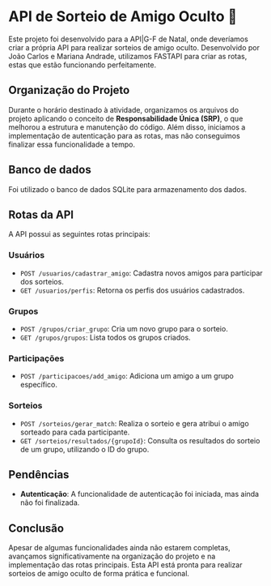 # API de Sorteio de Amigo Oculto 🎉

Este projeto foi desenvolvido para a API|G-F de Natal, onde deveríamos criar a própria API para realizar sorteios de amigo oculto. Desenvolvido por João Carlos e Mariana Andrade, utilizamos FASTAPI para criar as rotas, estas que estão funcionando perfeitamente.

## Organização do Projeto

Durante o horário destinado à atividade, organizamos os arquivos do projeto aplicando o conceito de **Responsabilidade Única (SRP)**, o que melhorou a estrutura e manutenção do código. 
Além disso, iniciamos a implementação de autenticação para as rotas, mas não conseguimos finalizar essa funcionalidade a tempo.

## Banco de dados

Foi utilizado o banco de dados SQLite para armazenamento dos dados.

## Rotas da API

A API possui as seguintes rotas principais:

### **Usuários**
- `POST /usuarios/cadastrar_amigo`: Cadastra novos amigos para participar dos sorteios.
- `GET /usuarios/perfis`: Retorna os perfis dos usuários cadastrados.

### **Grupos**
- `POST /grupos/criar_grupo`: Cria um novo grupo para o sorteio.
- `GET /grupos/grupos`: Lista todos os grupos criados.

### **Participações**
- `POST /participacoes/add_amigo`: Adiciona um amigo a um grupo específico.

### **Sorteios**
- `POST /sorteios/gerar_match`: Realiza o sorteio e gera atribui o amigo sorteado para cada participante.
- `GET /sorteios/resultados/{grupoId}`: Consulta os resultados do sorteio de um grupo, utilizando o ID do grupo.

## Pendências

- **Autenticação**: A funcionalidade de autenticação foi iniciada, mas ainda não foi finalizada. 

## Conclusão

Apesar de algumas funcionalidades ainda não estarem completas, avançamos significativamente na organização do projeto e na implementação das rotas principais. Esta API está pronta para realizar sorteios de amigo oculto de forma prática e funcional. 



